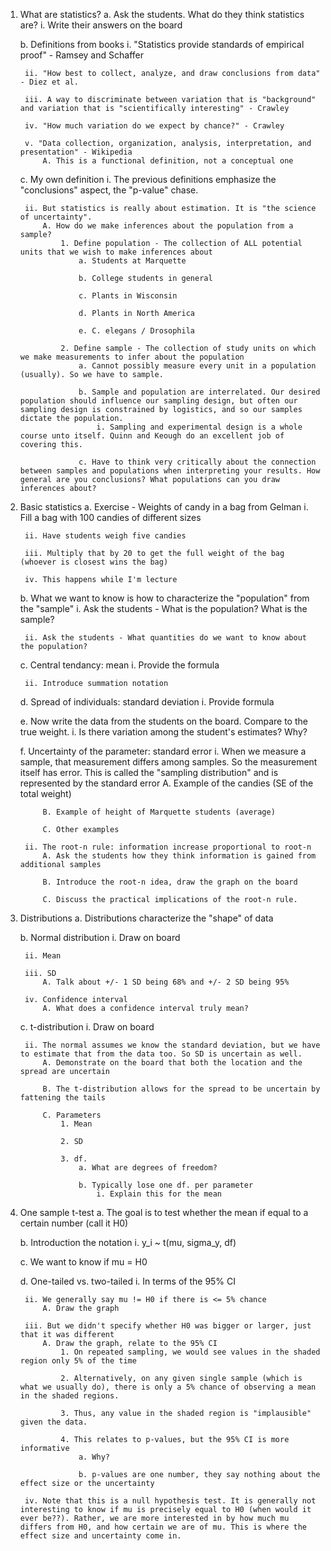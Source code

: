 1. What are statistics?
	a. Ask the students. What do they think statistics are?
		i. Write their answers on the board

	b. Definitions from books
		i. "Statistics provide standards of empirical proof" - Ramsey and Schaffer
		
		ii. "How best to collect, analyze, and draw conclusions from data" - Diez et al.
		
		iii. A way to discriminate between variation that is "background" and variation that is "scientifically interesting" - Crawley
		
		iv. "How much variation do we expect by chance?" - Crawley
		
		v. "Data collection, organization, analysis, interpretation, and presentation" - Wikipedia
			A. This is a functional definition, not a conceptual one

	c. My own definition
		i. The previous definitions emphasize the "conclusions" aspect, the "p-value" chase.

		ii. But statistics is really about estimation. It is "the science of uncertainty".
			A. How do we make inferences about the population from a sample?
				1. Define population - The collection of ALL potential units that we wish to make inferences about
					a. Students at Marquette

					b. College students in general

					c. Plants in Wisconsin

					d. Plants in North America

					e. C. elegans / Drosophila

				2. Define sample - The collection of study units on which we make measurements to infer about the population
					a. Cannot possibly measure every unit in a population (usually). So we have to sample.

					b. Sample and population are interrelated. Our desired population should influence our sampling design, but often our sampling design is constrained by logistics, and so our samples dictate the population.
						i. Sampling and experimental design is a whole course unto itself. Quinn and Keough do an excellent job of covering this.

					c. Have to think very critically about the connection between samples and populations when interpreting your results. How general are you conclusions? What populations can you draw inferences about?

2. Basic statistics
	a. Exercise - Weights of candy in a bag from Gelman
		i. Fill a bag with 100 candies of different sizes

		ii. Have students weigh five candies

		iii. Multiply that by 20 to get the full weight of the bag (whoever is closest wins the bag)

		iv. This happens while I'm lecture

	b. What we want to know is how to characterize the "population" from the "sample"
		i. Ask the students - What is the population? What is the sample?

		ii. Ask the students - What quantities do we want to know about the population?

	c. Central tendancy: mean
		i. Provide the formula

		ii. Introduce summation notation

	d. Spread of individuals: standard deviation
		i. Provide formula

	e. Now write the data from the students on the board. Compare to the true weight.
		i. Is there variation among the student's estimates? Why?

	f. Uncertainty of the parameter: standard error
		i. When we measure a sample, that measurement differs among samples. So the measurement itself has error. This is called the "sampling distribution" and is represented by the standard error
			A. Example of the candies (SE of the total weight)

			B. Example of height of Marquette students (average)

			C. Other examples

		ii. The root-n rule: information increase proportional to root-n
			A. Ask the students how they think information is gained from additional samples

			B. Introduce the root-n idea, draw the graph on the board

			C. Discuss the practical implications of the root-n rule.


3. Distributions
	a. Distributions characterize the "shape" of data

	b. Normal distribution
		i. Draw on board

		ii. Mean

		iii. SD
			A. Talk about +/- 1 SD being 68% and +/- 2 SD being 95%

		iv. Confidence interval
			A. What does a confidence interval truly mean?

	c. t-distribution
		i. Draw on board

		ii. The normal assumes we know the standard deviation, but we have to estimate that from the data too. So SD is uncertain as well.
			A. Demonstrate on the board that both the location and the spread are uncertain

			B. The t-distribution allows for the spread to be uncertain by fattening the tails

			C. Parameters
				1. Mean

				2. SD

				3. df.
					a. What are degrees of freedom?

					b. Typically lose one df. per parameter
						i. Explain this for the mean

4. One sample t-test
	a. The goal is to test whether the mean if equal to a certain number (call it H0)

	b. Introduction the notation
		i. y_i ~ t(mu, sigma_y, df)

	c. We want to know if mu = H0

	d. One-tailed vs. two-tailed
		i. In terms of the 95% CI

		ii. We generally say mu != H0 if there is <= 5% chance
			A. Draw the graph

		iii. But we didn't specify whether H0 was bigger or larger, just that it was different
			A. Draw the graph, relate to the 95% CI
				1. On repeated sampling, we would see values in the shaded region only 5% of the time
				
				2. Alternatively, on any given single sample (which is what we usually do), there is only a 5% chance of observing a mean in the shaded regions. 

				3. Thus, any value in the shaded region is "implausible" given the data.

				4. This relates to p-values, but the 95% CI is more informative
					a. Why?

					b. p-values are one number, they say nothing about the effect size or the uncertainty

		iv. Note that this is a null hypothesis test. It is generally not interesting to know if mu is precisely equal to H0 (when would it ever be??). Rather, we are more interested in by how much mu differs from H0, and how certain we are of mu. This is where the effect size and uncertainty come in.
